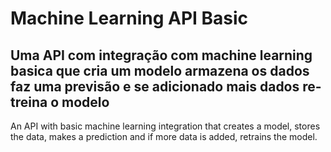 # Machine Learning API Basic

Uma API com integração com machine learning basica que cria um modelo armazena os dados faz uma previsão e se adicionado mais dados re-treina o modelo
-------------------------------------------------------------------------------------------------------------------------------------------------------
An API with basic machine learning integration that creates a model, stores the data, makes a prediction and if more data is added, retrains the model.
